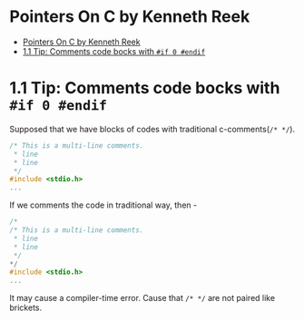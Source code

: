 # Pointers On C by Kenneth Reek 

- [Pointers On C by Kenneth Reek](#pointers-on-c-by-kenneth-reek)
- [1.1 Tip: Comments code bocks with `#if 0 #endif`](#11-tip-comments-code-bocks-with-if-0-endif)

# 1.1 Tip: Comments code bocks with `#if 0 #endif`

Supposed that we have blocks of codes with traditional c-comments(`/* */`).

```c
/* This is a multi-line comments.
 * line 
 * line
 */
#include <stdio.h>
...
```

If we comments the code in traditional way, then - 

```c
/*
/* This is a multi-line comments.
 * line 
 * line
 */
*/
#include <stdio.h>
...
```
It may cause a compiler-time error. Cause that `/* */` are not paired like brickets.
